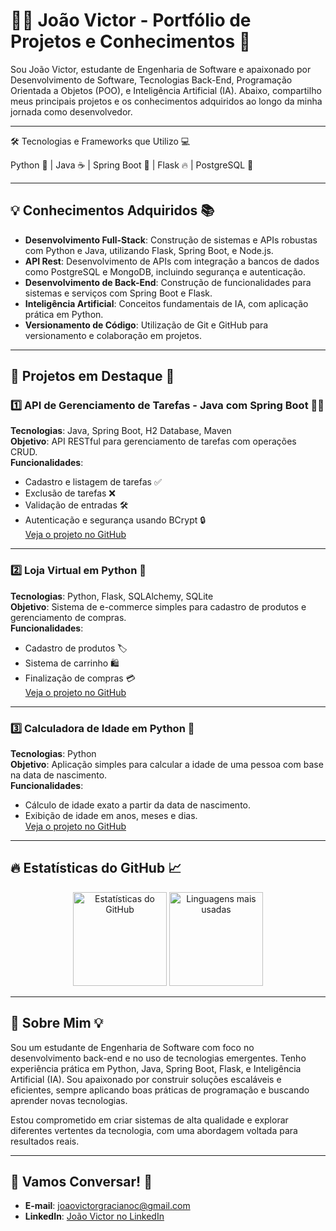 # 👨‍💻 João Victor - Portfólio de Projetos e Conhecimentos 🚀

Sou João Victor, estudante de Engenharia de Software e apaixonado por Desenvolvimento de Software, Tecnologias Back-End, Programação Orientada a Objetos (POO), e Inteligência Artificial (IA). Abaixo, compartilho meus principais projetos e os conhecimentos adquiridos ao longo da minha jornada como desenvolvedor.

---

🛠️ Tecnologias e Frameworks que Utilizo 💻

Python 🐍 | Java ☕ | Spring Boot 🌱 | Flask 🔥 | PostgreSQL 💾

---

## 💡 Conhecimentos Adquiridos 📚

- **Desenvolvimento Full-Stack**: Construção de sistemas e APIs robustas com Python e Java, utilizando Flask, Spring Boot, e Node.js.
- **API Rest**: Desenvolvimento de APIs com integração a bancos de dados como PostgreSQL e MongoDB, incluindo segurança e autenticação.
- **Desenvolvimento de Back-End**: Construção de funcionalidades para sistemas e serviços com Spring Boot e Flask.
- **Inteligência Artificial**: Conceitos fundamentais de IA, com aplicação prática em Python.
- **Versionamento de Código**: Utilização de Git e GitHub para versionamento e colaboração em projetos.

---

## 📂 Projetos em Destaque 🚀

### 1️⃣ **API de Gerenciamento de Tarefas - Java com Spring Boot** 🧑‍💻

**Tecnologias**: Java, Spring Boot, H2 Database, Maven  
**Objetivo**: API RESTful para gerenciamento de tarefas com operações CRUD.  
**Funcionalidades**:
- Cadastro e listagem de tarefas ✅
- Exclusão de tarefas ❌
- Validação de entradas 🛠️
- Autenticação e segurança usando BCrypt 🔒  
[Veja o projeto no GitHub](#)

---

### 2️⃣ **Loja Virtual em Python** 🛒

**Tecnologias**: Python, Flask, SQLAlchemy, SQLite  
**Objetivo**: Sistema de e-commerce simples para cadastro de produtos e gerenciamento de compras.  
**Funcionalidades**:
- Cadastro de produtos 🏷️
- Sistema de carrinho 🛍️
- Finalização de compras 💳  
[Veja o projeto no GitHub](#)

---

### 3️⃣ **Calculadora de Idade em Python** 🧮

**Tecnologias**: Python  
**Objetivo**: Aplicação simples para calcular a idade de uma pessoa com base na data de nascimento.  
**Funcionalidades**:
- Cálculo de idade exato a partir da data de nascimento.
- Exibição de idade em anos, meses e dias.  
[Veja o projeto no GitHub](#)

---

## 🔥 Estatísticas do GitHub 📈

<div align="center">
  <img src="https://github-readme-stats.vercel.app/api?username=JoaoVictorGraciano&show_icons=true&theme=radical" alt="Estatísticas do GitHub" height="150"/>
  <img src="https://github-readme-stats.vercel.app/api/top-langs/?username=JoaoVictorGraciano&layout=compact&theme=radical" alt="Linguagens mais usadas" height="150"/>
</div>

---

## 🌱 Sobre Mim 💡

Sou um estudante de Engenharia de Software com foco no desenvolvimento back-end e no uso de tecnologias emergentes. Tenho experiência prática em Python, Java, Spring Boot, Flask, e Inteligência Artificial (IA). Sou apaixonado por construir soluções escaláveis e eficientes, sempre aplicando boas práticas de programação e buscando aprender novas tecnologias.

Estou comprometido em criar sistemas de alta qualidade e explorar diferentes vertentes da tecnologia, com uma abordagem voltada para resultados reais.

---

## 📧 Vamos Conversar! 💬

- **E-mail**: [joaovictorgracianoc@gmail.com](mailto:joaovictorgracianoc@gmail.com)
- **LinkedIn**: [João Victor no LinkedIn](https://www.linkedin.com/in/joão-victor-campos-3b7a92333)

